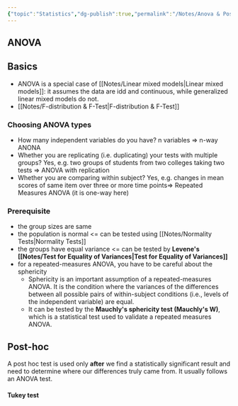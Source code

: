 ```yaml
---
{"topic":"Statistics","dg-publish":true,"permalink":"/Notes/Anova & Post-hoc/","dgPassFrontmatter":true,"noteIcon":""}
---
```



## ANOVA
## Basics
- ANOVA is a special case of [[Notes/Linear mixed models\|Linear mixed models]]: it assumes the data are idd and continuous, while generalized linear mixed models do not.
- [[Notes/F-distribution & F-Test\|F-distribution & F-Test]]
### Choosing ANOVA types
- How many independent variables do you have?
	n variables => n-way ANONA
- Whether you are replicating (i.e. duplicating) your tests with multiple groups?
	Yes, e.g. two groups of students from two colleges taking two tests => ANOVA with replication
- Whether you are comparing within subject?
	Yes,  e.g. changes in mean scores of same item over three or more time points=> Repeated Measures ANOVA (it is one-way here)

### Prerequisite
- the group sizes are same
- the population is normal
	<= can be tested using [[Notes/Normality Tests\|Normality Tests]]
- the groups have equal variance
	<= can be tested by **Levene's [[Notes/Test for Equality of Variances\|Test for Equality of Variances]]**
- for a repeated-measures ANOVA, you have to be careful about the sphericity
	- Sphericity is an important assumption of a repeated-measures ANOVA. It is the condition where the variances of the differences between all possible pairs of within-subject conditions (i.e., levels of the independent variable) are equal. 
	- It can be tested by the **Mauchly's sphericity test (Mauchly's W)**, which is a statistical test used to validate a repeated measures ANOVA.

## Post-hoc
A post hoc test is used only **after** we find a statistically significant result and need to determine where our differences truly came from. 
It usually follows an ANOVA test.
#### Tukey test